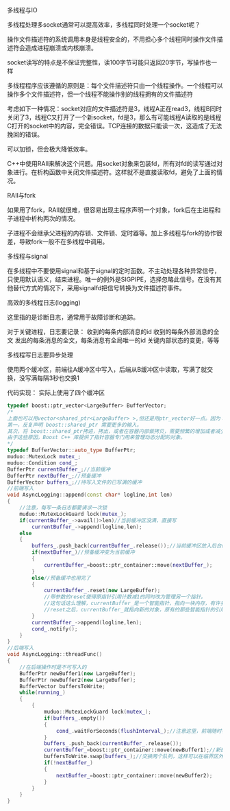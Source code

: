 多线程与IO

多线程处理多socket通常可以提高效率，多线程同时处理一个socket呢？

操作文件描述符的系统调用本身是线程安全的，不用担心多个线程同时操作文件描述符会造成进程崩溃或内核崩溃。

socket读写的特点是不保证完整性，读100字节可能只返回20字节，写操作也一样

多线程程序应该遵循的原则是：每个文件描述符只由一个线程操作。一个线程可以操作多个文件描述符，但一个线程不能操作别的线程拥有的文件描述符

考虑如下一种情况：socket对应的文件描述符是3，线程A正在read3，线程B同时关闭了3，线程C又打开了一个新socket，fd是3，那么有可能线程A读取的是线程C打开的socket中的内容，完全错误。TCP连接的数据只能读一次，这造成了无法挽回的错误。

可以加锁，但会极大降低效率。

C++中使用RAII来解决这个问题。用socket对象来包装fd，所有对fd的读写通过对象进行。在析构函数中关闭文件描述符。这样就不是直接读取fd，避免了上面的情况。

RAII与fork

如果用了fork，RAII就很难，很容易出现主程序声明一个对象，fork后在主进程和子进程中析构两次的情况。

子进程不会继承父进程的内存锁、文件锁、定时器等。加上多线程与fork的协作很差，导致fork一般不在多线程中调用。

多线程与signal

在多线程中不要使用signal和基于signal的定时函数。不主动处理各种异常信号，只使用默认语义，结束进程。唯一的例外是SIGPIPE，选择忽略此信号。在没有其他替代方式的情况下，采用signalfd把信号转换为文件描述符事件。

高效的多线程日志(logging)

这里指的是诊断日志，通常用于故障诊断和追踪。

对于关键进程，日志要记录：
收到的每条内部消息的id
收到的每条外部消息的全文
发出的每条消息的全文，每条消息有全局唯一的id
关键内部状态的变更，等等

多线程写日志要异步处理

使用两个缓冲区，前端往A缓冲区中写入，后端从B缓冲区中读取，写满了就交换，没写满每隔3秒也交换1

代码实现：
实际上使用了四个缓冲区
```cpp
typedef boost::ptr_vector<LargeBuffer> BufferVector;
/*
上面也可以用vector<shared_ptr<LargeBuffer> >,但还是用ptr_vector好一点。因为：
第一，反复声明 boost::shared_ptr 需要更多的输入。 
其次，将 boost::shared_ptr拷进，拷出，或者在容器内部做拷贝，需要频繁的增加或者减少内部引用计数，这肯定效率不高。
由于这些原因，Boost C++ 库提供了指针容器专门用来管理动态分配的对象。
*/
typedef BufferVector::auto_type BufferPtr;
muduo::MutexLock mutex_;
muduo::Condition cond_;
BufferPtr currentBuffer_;//当前缓冲
BufferPtr nextBuffer_;//预备缓冲
BufferVector buffers_;//待写入文件的已写满的缓冲
//前端写入
void AsyncLogging::append(const char* logline,int len)
{
    //注意，每写一条日志都要请求一次锁
    muduo::MutexLockGuard lock(mutex_);
    if(currentBuffer_->avail()>len)//当前缓冲区没满，直接写
        currentBuffer_->append(logline,len);
    else
    {
        buffers_.push_back(currentBuffer_.release());//当前缓冲区放入后台队列
        if(nextBuffer_)//预备缓冲变为当前缓冲
        {
            currentBuffer_=boost::ptr_container::move(nextBuffer_);
        }
        else//预备缓冲也用完了
        {
            currentBuffer_.reset(new LargeBuffer);
            //带参数的reset使得原指针引用计数减1的同时改为管理另一个指针。
            //这句话这么理解，currentBuffer_是一个智能指针，指向一块内存，有许多智能指针指向这块内存
            //reset之后，currentBuffer_就指向新的对象，原有的那些智能指针的引用计数减一
        }
        currentBuffer_->append(logline,len);
        cond_.notify();
    }
}
//后端写入
void AsyncLogging::threadFunc()
{
    //在后端操作时是不可写入的
    BufferPtr newBuffer1(new LargeBuffer);
    BufferPtr newBuffer2(new LargeBuffer);
    BufferVector buffersToWrite;
    while(running_)
    {
        {
            muduo::MutexLockGuard lock(mutex_);
            if(buffers_.empty())
            {
                cond_.waitForSeconds(flushInterval_);//注意这里，前端随时有可能向buffers_中push元素，因此等待条件要是超时或者有元素
            }
            buffers_.push_back(currentBuffer_.release());
            currentBuffer_=boost::ptr_container::move(newBuffer1);//新的作为当前的
            buffersToWrite.swap(buffers_);//交换两个队列，这样可以在临界区外读取队列
            if(!nextBuffer_)
            {
                nextBuffer_=boost::ptr_container::move(newBuffer2);
            }
        }
    }
}
```